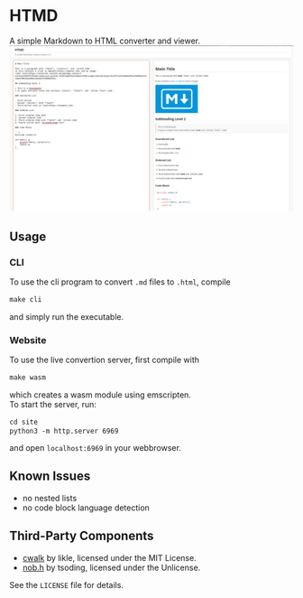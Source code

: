# HTMD

A simple Markdown to HTML converter and viewer.
![Failed to load picture](image.png)

## Usage

### CLI
To use the cli program to convert `.md` files to `.html`, compile
```makefile 
make cli
```
and simply run the executable.

### Website
To use the live convertion server, first compile with
```makefile 
make wasm
```
which creates a wasm module using emscripten.  
To start the server, run:
```terminal
cd site
python3 -m http.server 6969
```
and open `localhost:6969` in your webbrowser.

## Known Issues
- no nested lists
- no code block language detection

## Third-Party Components
- [cwalk](https://github.com/likle/cwalk) by likle, licensed under the MIT License.
- [nob.h](https://github.com/tsoding/nob.h) by tsoding, licensed under the Unlicense.

See the `LICENSE` file for details.
